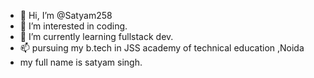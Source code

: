 - 👋 Hi, I’m @Satyam258
- 👀 I’m interested in coding.
- 🌱 I’m currently learning fullstack dev.
- 📫 pursuing my b.tech in JSS academy of technical education ,Noida
- my full name is satyam singh.

<!---
Satyam258/Satyam258 is a ✨ special ✨ repository because its `README.md` (this file) appears on your GitHub profile.
You can click the Preview link to take a look at your changes.
--->
